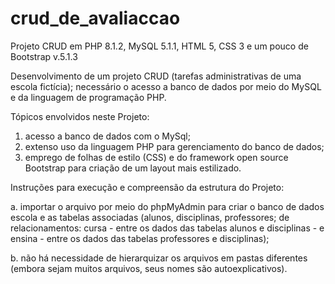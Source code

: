 # crud_de_avaliaccao

Projeto CRUD em PHP 8.1.2, MySQL 5.1.1, HTML 5, CSS 3 e um pouco de Bootstrap v.5.1.3

Desenvolvimento de um projeto CRUD (tarefas administrativas de uma escola fictícia); necessário o acesso a banco de dados por meio do MySQL e da linguagem de programação PHP.

Tópicos envolvidos neste Projeto:

1. acesso a banco de dados com o MySql;
2. extenso uso da linguagem PHP para gerenciamento do banco de dados;
3. emprego de folhas de estilo (CSS) e do framework open source Bootstrap para criação de um layout mais estilizado.

Instruções para execução e compreensão da estrutura do Projeto:

a. importar o arquivo por meio do phpMyAdmin para criar o banco de dados escola e as tabelas associadas (alunos, disciplinas, professores; de relacionamentos: cursa - entre os dados das tabelas alunos e disciplinas - e ensina - entre os dados das tabelas professores e disciplinas);

b. não há necessidade de hierarquizar os arquivos em pastas diferentes (embora sejam muitos arquivos, seus nomes são autoexplicativos).
